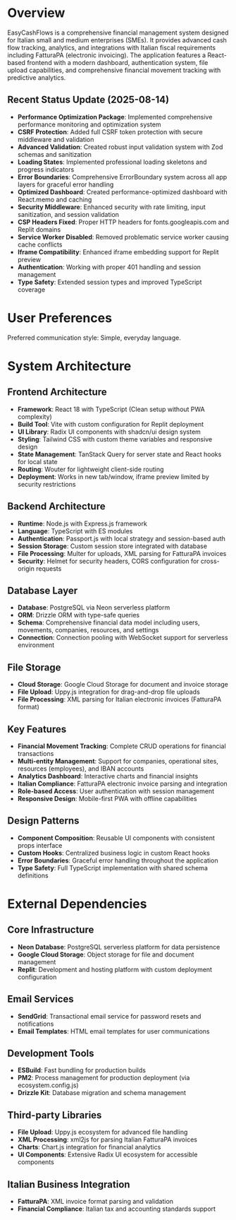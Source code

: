 # Overview

EasyCashFlows is a comprehensive financial management system designed for Italian small and medium enterprises (SMEs). It provides advanced cash flow tracking, analytics, and integrations with Italian fiscal requirements including FatturaPA (electronic invoicing). The application features a React-based frontend with a modern dashboard, authentication system, file upload capabilities, and comprehensive financial movement tracking with predictive analytics.

## Recent Status Update (2025-08-14)
- **Performance Optimization Package**: Implemented comprehensive performance monitoring and optimization system
- **CSRF Protection**: Added full CSRF token protection with secure middleware and validation
- **Advanced Validation**: Created robust input validation system with Zod schemas and sanitization
- **Loading States**: Implemented professional loading skeletons and progress indicators
- **Error Boundaries**: Comprehensive ErrorBoundary system across all app layers for graceful error handling
- **Optimized Dashboard**: Created performance-optimized dashboard with React.memo and caching
- **Security Middleware**: Enhanced security with rate limiting, input sanitization, and session validation
- **CSP Headers Fixed**: Proper HTTP headers for fonts.googleapis.com and Replit domains
- **Service Worker Disabled**: Removed problematic service worker causing cache conflicts
- **Iframe Compatibility**: Enhanced iframe embedding support for Replit preview
- **Authentication**: Working with proper 401 handling and session management
- **Type Safety**: Extended session types and improved TypeScript coverage

# User Preferences

Preferred communication style: Simple, everyday language.

# System Architecture

## Frontend Architecture
- **Framework**: React 18 with TypeScript (Clean setup without PWA complexity)
- **Build Tool**: Vite with custom configuration for Replit deployment
- **UI Library**: Radix UI components with shadcn/ui design system
- **Styling**: Tailwind CSS with custom theme variables and responsive design
- **State Management**: TanStack Query for server state and React hooks for local state
- **Routing**: Wouter for lightweight client-side routing
- **Deployment**: Works in new tab/window, iframe preview limited by security restrictions

## Backend Architecture
- **Runtime**: Node.js with Express.js framework
- **Language**: TypeScript with ES modules
- **Authentication**: Passport.js with local strategy and session-based auth
- **Session Storage**: Custom session store integrated with database
- **File Processing**: Multer for uploads, XML parsing for FatturaPA invoices
- **Security**: Helmet for security headers, CORS configuration for cross-origin requests

## Database Layer
- **Database**: PostgreSQL via Neon serverless platform
- **ORM**: Drizzle ORM with type-safe queries
- **Schema**: Comprehensive financial data model including users, movements, companies, resources, and settings
- **Connection**: Connection pooling with WebSocket support for serverless environment

## File Storage
- **Cloud Storage**: Google Cloud Storage for document and invoice storage
- **File Upload**: Uppy.js integration for drag-and-drop file uploads
- **File Processing**: XML parsing for Italian electronic invoices (FatturaPA format)

## Key Features
- **Financial Movement Tracking**: Complete CRUD operations for financial transactions
- **Multi-entity Management**: Support for companies, operational sites, resources (employees), and IBAN accounts
- **Analytics Dashboard**: Interactive charts and financial insights
- **Italian Compliance**: FatturaPA electronic invoice parsing and integration
- **Role-based Access**: User authentication with session management
- **Responsive Design**: Mobile-first PWA with offline capabilities

## Design Patterns
- **Component Composition**: Reusable UI components with consistent props interface
- **Custom Hooks**: Centralized business logic in custom React hooks
- **Error Boundaries**: Graceful error handling throughout the application
- **Type Safety**: Full TypeScript implementation with shared schema definitions

# External Dependencies

## Core Infrastructure
- **Neon Database**: PostgreSQL serverless platform for data persistence
- **Google Cloud Storage**: Object storage for file and document management
- **Replit**: Development and hosting platform with custom deployment configuration

## Email Services
- **SendGrid**: Transactional email service for password resets and notifications
- **Email Templates**: HTML email templates for user communications

## Development Tools
- **ESBuild**: Fast bundling for production builds
- **PM2**: Process management for production deployment (via ecosystem.config.js)
- **Drizzle Kit**: Database migration and schema management

## Third-party Libraries
- **File Upload**: Uppy.js ecosystem for advanced file handling
- **XML Processing**: xml2js for parsing Italian FatturaPA invoices
- **Charts**: Chart.js integration for financial analytics
- **UI Components**: Extensive Radix UI ecosystem for accessible components

## Italian Business Integration
- **FatturaPA**: XML invoice format parsing and validation
- **Financial Compliance**: Italian tax and accounting standards support